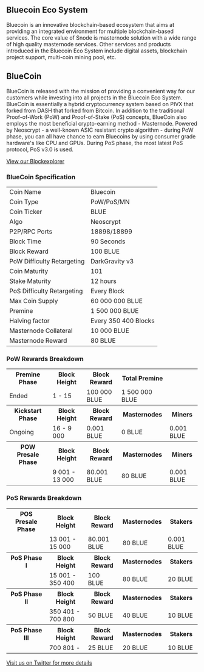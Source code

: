 <h2>Bluecoin Eco System</h2>
<p> Bluecoin is an innovative blockchain-based ecosystem that aims at providing an integrated environment 
	for multiple blockchain-based services. The core value of Snode is masternode solution with a wide 
	range of high quality masternode services. Other services and products introduced in the Bluecoin Eco 
	System include digital assets, blockchain project support, multi-coin mining pool, etc.
</p>

<h2>BlueCoin</h2>
<p> BlueCoin is released with the mission of providing a convenient way for our customers while investing
	into all projects in the Bluecoin Eco System. BlueCoin is essentially a hybrid cryptocurrency system 
	based on PIVX that forked from DASH that forked from Bitcoin. In addition to the traditional Proof-of-Work
	(PoW) and Proof-of-Stake (PoS) concepts, BlueCoin also employs the most beneficial crypto-earning method
	- Masternode. Powered by Neoscrypt - a well-known ASIC resistant crypto algorithm - during PoW phase, you 
	can all have chance to earn Bluecoins by using consumer grade hardware's like CPU and GPUs. During PoS 
	phase, the most latest PoS protocol, PoS v3.0 is used.
</p>

<a href="http://51.68.189.168:3001/" title="Bluecoin Explorer" target="_blank" rel="noopener noreferrer">View our Blockexplorer</a>

<h3>BlueCoin Specification</h3>
<table>
<tbody>
	<tr><td>Coin Name</td><td>Bluecoin</td></tr>
	<tr><td>Coin Type</td><td>PoW/PoS/MN</td></tr>
	<tr><td>Coin Ticker</td><td>BLUE</td></tr>	
	<tr><td>Algo</td><td>Neoscrypt</td></tr>
	<tr><td>P2P/RPC Ports</td><td>18898/18899</td></tr>
	<tr><td>Block Time</td><td>90 Seconds</td></tr>
	<tr><td>Block Reward</td><td>100 BLUE</td></tr>
	<tr><td>PoW Difficulty Retargeting</td><td>DarkGravity v3</td></tr>
	<tr><td>Coin Maturity</td><td>101</td></tr>
	<tr><td>Stake Maturity</td><td>12 hours</td></tr>
	<tr><td>PoS Difficulty Retargeting</td><td>Every Block</td></tr>
	<tr><td>Max Coin Supply</td><td>60 000 000 BLUE</td></tr> 
	<tr><td>Premine</td><td>1 500 000 BLUE</td></tr>
	<tr><td>Halving factor</td><td>Every 350 400 Blocks</td></tr>
	<tr><td>Masternode Collateral</td><td>10 000 BLUE</td></tr>
	<tr><td>Masternode Reward</td><td>80 BLUE</td></tr>
</tbody>
</table>

<h3>PoW Rewards Breakdown</h3>
<table>
<tbody>
	<tr><th>Premine Phase</th><th>Block Height</th><th>Block Reward</th><th>Total Premine</th></tr>
	<tr><td>Ended</td><td>1 - 15</td><td>100 000 BLUE</td><td>1 500 000 BLUE</th></tr>
</tbody>
<tbody>
	<tr><th>Kickstart Phase</th><th>Block Height</th><th>Block Reward</th><th>Masternodes</th><th>Miners</th></tr>	
	<tr><td>Ongoing</td><td>16 - 9 000</td><td>0.001 BLUE</td><td>0 BLUE</td><td>0.001 BLUE</td></tr>
</tbody>
<tbody>
	<tr><th>POW Presale Phase</th><th>Block Height</th><th>Block Reward</th><th>Masternodes</th><th>Miners</th></tr>	
	<tr><td></td><td>9 001 - 13 000</td><td>80.001 BLUE</td><td>80 BLUE</td><td>0.001 BLUE</td></tr>
</tbody>
</table>

<h3>PoS Rewards Breakdown</h3>
<table>
<tbody>
	<tr><th>POS Presale Phase</th><th>Block Height</th><th>Block Reward</th><th>Masternodes</th><th>Stakers</th></tr>	
	<tr><td></td><td>13 001 - 15 000</td><td>80.001 BLUE</td><td>80 BLUE</td><td>0.001 BLUE</td></tr>
</tbody>
<tbody>
	<tr><th>PoS Phase I</th><th>Block Height</th><th>Block Reward</th><th>Masternodes</th><th>Stakers</th></tr>	
	<tr><td></td><td>15 001 - 350 400</td><td>100 BLUE</td><td>80 BLUE</td><td>20 BLUE</td></tr>
</tbody>
<tbody>
	<tr><th>PoS Phase II</th><th>Block Height</th><th>Block Reward</th><th>Masternodes</th><th>Stakers</th></tr>
	<tr><td></td><td>350 401 - 700 800</td><td>50 BLUE</td><td>40 BLUE</td><td>10 BLUE</td></tr>
</tbody>
<tbody>
	<tr><th>PoS Phase III</th><th>Block Height</th><th>Block Reward</th><th>Masternodes</th><th>Stakers</th></tr>
	<tr><td></td><td>700 801 - </td><td>25 BLUE</td><td>20 BLUE</td><td>10 BLUE</td></tr>
</tbody>
</table>

<a href="https://twitter.com/heindeep" title="Bluecoin on Twitter" target="_blank" rel="noopener noreferrer">Visit us on Twitter for more details</a>
